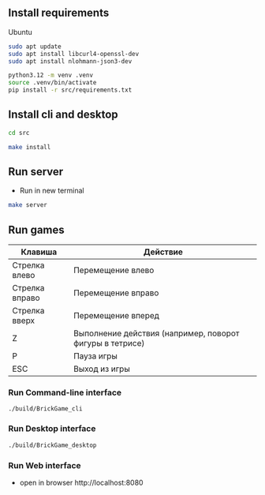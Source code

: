## Install requirements

Ubuntu

```bash
sudo apt update
sudo apt install libcurl4-openssl-dev
sudo apt install nlohmann-json3-dev
```

```bash
python3.12 -m venv .venv
source .venv/bin/activate
pip install -r src/requirements.txt
```

## Install cli and desktop

```bash
cd src
```

```bash
make install
```

## Run server

* Run in new terminal

```bash
make server
```

## Run games

| Клавиша | Действие |
|---------|----------|
| Стрелка влево  | Перемещение влево |
| Стрелка вправо | Перемещение вправо |
| Стрелка вверх  | Перемещение вперед |
| Z       | Выполнение действия (например, поворот фигуры в тетрисе) |
| P       | Пауза игры |
| ESC     | Выход из игры |


### Run Command-line interface
```
./build/BrickGame_cli     
```

### Run Desktop interface
```bash
./build/BrickGame_desktop
```
### Run Web interface

* open in browser http://localhost:8080
